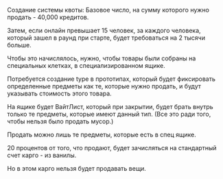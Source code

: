 ﻿ Создание системы квоты: Базовое число, на сумму которого нужно продать - 40,000 кредитов.

Затем, если онлайн превышает 15 человек, за каждого человека, который зашел в раунд при старте, будет требоваться на 2 тысячи больше.

Чтобы это начислялось, нужно, чтобы товары были собраны на специальных клетках, в специализированном ящике.

Потребуется создание type в прототипах, который будет фиксировать определенные предметы как те, которые нужно продать, и будут указывать стоимость этого товара.

На ящике будет ВайтЛист, который при закрытии, будет брать внутрь только те предметы, которые имеют данный тип.
(Все это ради того, чтобы нельзя было продать мусор.)

Продать можно лишь те предметы, которые есть в спец ящике.

20 процентов от того, что продают, будет зачисляться на стандартный счет карго - из ванилы.

Но в этом карго нельзя будет продавать вещи.
